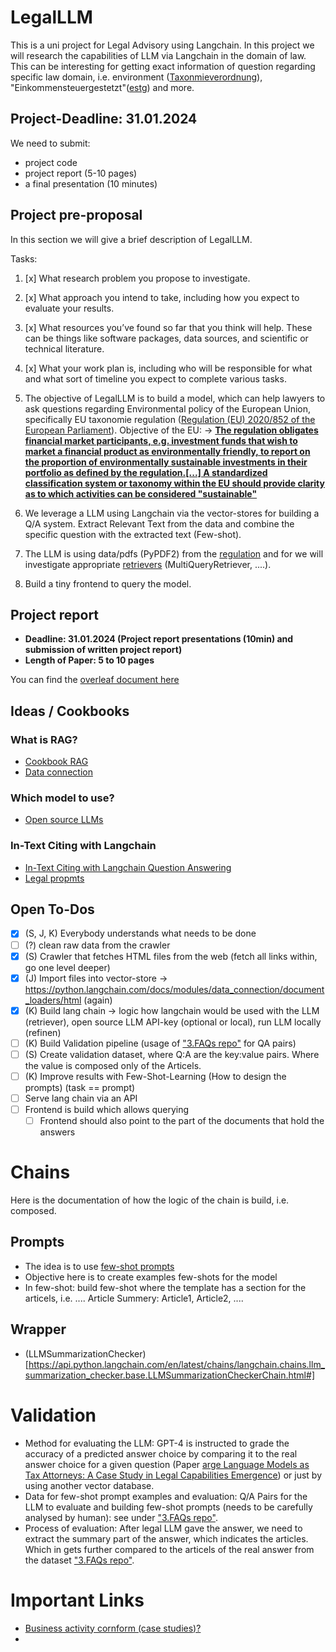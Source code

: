 # LegalLLM
This is a uni project for Legal Advisory using Langchain. In this project we will research the capabilities of LLM via Langchain in the domain
of law. This can be interesting for getting exact information of question regarding specific law domain, i.e. environment ([Taxonmieverordnung](https://de.wikipedia.org/wiki/Verordnung_(EU)_2020/852_(Taxonomieverordnung))), "Einkommensteuergestetzt"([estg](https://www.gesetze-im-internet.de/estg/)) and more.

## Project-Deadline: 31.01.2024
We need to submit:
 - project code
 - project report (5-10 pages)
 - a final presentation (10 minutes)

## Project pre-proposal
In this section we will give a brief description of LegalLLM.

Tasks:
1. [x] What research problem you propose to investigate.
2. [x] What approach you intend to take, including how you expect to evaluate your results.
3. [x] What resources you’ve found so far that you think will help. These can be things like software packages, data sources, and scientific or technical literature.
4. [x] What your work plan is, including who will be responsible for what and what sort of timeline you expect to complete various tasks.


1. The objective of LegalLLM is to build a model, which can help lawyers to ask questions regarding Environmental policy of the European Union, specifically EU taxonomie regulation ([Regulation (EU) 2020/852 of the European Parliament](https://de.wikipedia.org/wiki/Verordnung_(EU)_2020/852_(Taxonomieverordnung))).
Objective of the EU: -> **[The regulation obligates financial market participants, e.g. investment funds that wish to market a financial product as environmentally friendly, to report on the proportion of environmentally sustainable investments in their portfolio as defined by the regulation.[...] A standardized classification system or taxonomy within the EU should provide clarity as to which activities can be considered "sustainable"]([https://de.wikipedia.org/wiki/Verordnung_(EU)_2020/852_(Taxonomieverordnung))**
2. We leverage a LLM using Langchain via the vector-stores for building a Q/A system. Extract Relevant Text from the data and combine the specific question with the extracted text (Few-shot).
3. The LLM is using data/pdfs (PyPDF2) from the [regulation](https://eur-lex.europa.eu/legal-content/DE/TXT/?uri=CELEX:32020R0852) and for we will investigate appropriate [retrievers](https://python.langchain.com/docs/modules/data_connection/retrievers/) (MultiQueryRetriever, ....).
4. Build a tiny frontend to query the model.


## Project report
- **Deadline: 31.01.2024 (Project report presentations (10min) and submission of written project report)**
- **Length of Paper: 5 to 10 pages**

You can find the [overleaf document here](https://www.overleaf.com/7798534937fhhrqzhvpqqn#7d48ca)

## Ideas / Cookbooks

### What is RAG?
- [Cookbook RAG](https://python.langchain.com/docs/expression_language/cookbook/retrieval)
- [Data connection](https://python.langchain.com/docs/modules/data_connection/)

### Which model to use?
- [Open source LLMs](https://github.com/jmorganca/ollama)

### In-Text Citing with Langchain
- [In-Text Citing with Langchain Question Answering](https://medium.com/@yotamabraham/in-text-citing-with-langchain-question-answering-e19a24d81e39)
- [Legal propmts](https://www.legalpromptguide.com/1.-introduction-to-legal-prompt-engineering-lpe)


## Open To-Dos
- [x] (S, J, K) Everybody understands what needs to be done
- [ ] (?) clean raw data from the crawler
- [x] (S) Crawler that fetches HTML files from the web (fetch all links within, go one level deeper) 
- [x] (J) Import files into vector-store -> https://python.langchain.com/docs/modules/data_connection/document_loaders/html (again)
- [x] (K) Build lang chain -> logic how langchain would be used with the LLM (retriever), open source LLM API-key (optional or local), run LLM locally (refinen)
- [ ] (K) Build Validation pipeline (usage of ["3.FAQs repo"](https://ec.europa.eu/sustainable-finance-taxonomy/) for QA pairs)
- [ ] (S) Create validation dataset, where Q:A are the key:value pairs. Where the value is composed only of the Articels.
- [ ] (K) Improve results with Few-Shot-Learning (How to design the prompts) (task == prompt)
- [ ] Serve lang chain via an API
- [ ] Frontend is build which allows querying
  - [ ] Frontend should also point to the part of the documents that hold the answers

# Chains
Here is the documentation of how the logic of the chain is build, i.e. composed.

## Prompts
- The idea is to use [few-shot prompts](https://python.langchain.com/docs/modules/model_io/prompts/few_shot_examples)
- Objective here is to create examples few-shots for the model
- In few-shot: build few-shot where the template has a section for the articels, i.e. .... Article Summery: Article1, Article2, ....

## Wrapper
- (LLMSummarizationChecker)[https://api.python.langchain.com/en/latest/chains/langchain.chains.llm_summarization_checker.base.LLMSummarizationCheckerChain.html#]


# Validation
- Method for evaluating the LLM: GPT-4 is instructed to grade the accuracy of a predicted answer choice by comparing it to the real answer choice for a given question (Paper [arge Language Models as Tax Attorneys: A Case Study in Legal Capabilities Emergence](https://arxiv.org/pdf/2306.07075.pdf)) or just by using another vector database.
- Data for few-shot prompt examples and evaluation: Q/A Pairs for the LLM to evaluate and building few-shot prompts (needs to be carefully analysed by human): see under ["3.FAQs repo"](https://ec.europa.eu/sustainable-finance-taxonomy/).
- Process of evaluation: After legal LLM gave the answer, we need to extract the summary part of the answer, which indicates the articles. Which in gets further compared to the articels of the real answer from the dataset ["3.FAQs repo"](https://ec.europa.eu/sustainable-finance-taxonomy/).


# Important Links
- [Business activity cornform (case studies)?](https://bankenverband.de/files/2023-10/Taxonomie%20Leitfaden_Update%202023.pdf)
- 

